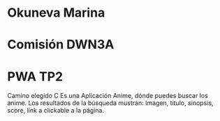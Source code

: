 # Okuneva Marina
# Comisión DWN3A 
# PWA TP2

Camino elegido C
Es una Aplicación Anime, dónde puedes buscar los anime.
Los resultados de la búsqueda mustran: Imagen, titulo, sinopsis, score, link a clickable a la página.
